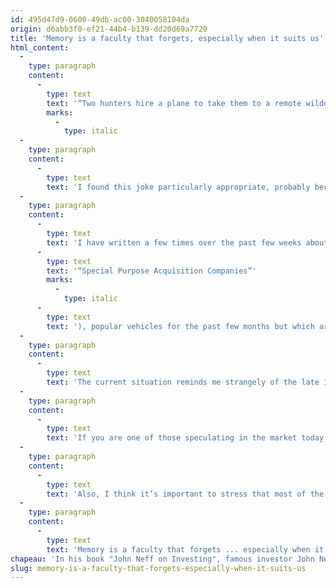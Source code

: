 ```yaml
---
id: 495d47d9-0600-49db-ac00-3040058104da
origin: d6abb3f0-ef21-44b4-b139-dd20d69a7720
title: 'Memory is a faculty that forgets, especially when it suits us'
html_content:
  -
    type: paragraph
    content:
      -
        type: text
        text: '“Two hunters hire a plane to take them to a remote wilderness to go moose hunting. When they reach their destination, the pilot tells them they can each take back only one moose, because any more weight than that will strain the engine and they won’t make it back. Two days later the plane returns to pick up the hunters, and both hunters have killed two moose each. Too much weight, the pilot says. ‘Aww, you told us that last year, and we each gave you a $1,000 extra and you flew us back,’ says one of the hunters. So the pilot agrees. Sure enough, after a short while the plane’s engine sputters, and the pilot is forced to make a crash landing. Once on the ground, the dazed but unhurt hunters stagger out. ‘Where are we?’ asks one hunter. ‘I don’t know,’ replies the other, ‘but it sure looks a lot like where we crashed last year.”'
        marks:
          -
            type: italic
  -
    type: paragraph
    content:
      -
        type: text
        text: 'I found this joke particularly appropriate, probably because it applies very much to what I’ve been seeing in the stock markets for the past few months. I can hardly understand it, but it seems to me that, like the two hunters in our story, many investors too easily forget the stock market lessons of the past.'
  -
    type: paragraph
    content:
      -
        type: text
        text: 'I have written a few times over the past few weeks about the unbounded enthusiasm of independent investors for the stock market and for what is called "day trading." Since the start of the pandemic, discount brokerage firms have all been taken by storm by individuals who suddenly want to invest in the stock market. Many of them engage in particularly risky strategies involving the use of margin and buy options or short selling. This unprecedented enthusiasm is reflected in a record number of companies making the leap to the stock market (initial public offerings), many of them through the SPAC mechanism ('
      -
        type: text
        text: '“Special Purpose Acquisition Companies”'
        marks:
          -
            type: italic
      -
        type: text
        text: '), popular vehicles for the past few months but which are also very risky for ordinary people.'
  -
    type: paragraph
    content:
      -
        type: text
        text: 'The current situation reminds me strangely of the late 1990s when a large number of individuals engaged in the practice of "day trading". For a few years, this practice had worked for most of them as technology stock, or rather anything that touched the Internet directly or indirectly, was in a gold rush. At the time, many people had decided to quit their jobs and devote themselves full time to day trading.'
  -
    type: paragraph
    content:
      -
        type: text
        text: 'If you are one of those speculating in the market today, you should be aware of what happened from 2000 onwards when the dot.com bubble burst. Most day traders lost everything and didn’t return to the stock market for many years. The Nasdaq Index, largely made up of technology companies, hit its then all-time high (around 4,700) in February 2000, before undergoing a correction of some 75% over the next 21 months, reaching almost 1,170 in September 2002. The index recovered in the years that followed, but I believe few people realize that took almost fifteen years, or until October 2014, before the index returned to its highest level of 2000.'
  -
    type: paragraph
    content:
      -
        type: text
        text: 'Also, I think it’s important to stress that most of the securities that did not participate in the dot.com bubble of the late 1990s did not undergo the strong correction of tech stocks and that they even did very well in the years after the bubble burst.'
  -
    type: paragraph
    content:
      -
        type: text
        text: 'Memory is a faculty that forgets ... especially when it suits us to forget. I have the distinct impression that I am again seeing the excesses of the late 1990s with investors. And as was the case then, everyone continues to party like there is no tomorrow. However, as the story above reminds us, in the long run, overloading an airplane can only lead to unfortunate consequences.'
chapeau: 'In his book "John Neff on Investing", famous investor John Neff (1931-2019) shared this little hunting story that I find eye-opening, especially in today''s stock market environment:'
slug: memory-is-a-faculty-that-forgets-especially-when-it-suits-us
---
```

